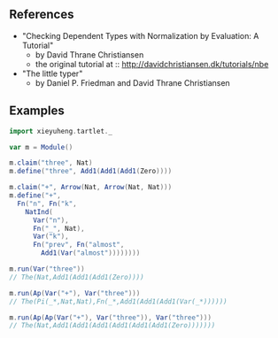 ## References

- "Checking Dependent Types with Normalization by Evaluation: A Tutorial"
  - by David Thrane Christiansen
  - the original tutorial at :: http://davidchristiansen.dk/tutorials/nbe
- "The little typer"
  - by Daniel P. Friedman and David Thrane Christiansen

## Examples

``` scala
import xieyuheng.tartlet._

var m = Module()

m.claim("three", Nat)
m.define("three", Add1(Add1(Add1(Zero))))

m.claim("+", Arrow(Nat, Arrow(Nat, Nat)))
m.define("+",
  Fn("n", Fn("k",
    NatInd(
      Var("n"),
      Fn("_", Nat),
      Var("k"),
      Fn("prev", Fn("almost",
        Add1(Var("almost"))))))))

m.run(Var("three"))
// The(Nat,Add1(Add1(Add1(Zero))))

m.run(Ap(Var("+"), Var("three")))
// The(Pi(_*,Nat,Nat),Fn(_*,Add1(Add1(Add1(Var(_*))))))

m.run(Ap(Ap(Var("+"), Var("three")), Var("three")))
// The(Nat,Add1(Add1(Add1(Add1(Add1(Add1(Zero)))))))
```
